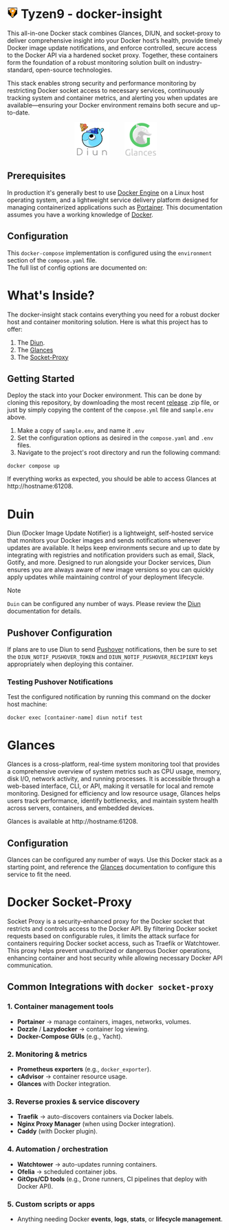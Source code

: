 # <img src="docs/images/t9Logo.png" height="25"> Tyzen9 - docker-insight
This all-in-one Docker stack combines Glances, DIUN, and socket-proxy to deliver comprehensive insight into your Docker host’s health, provide timely Docker image update notifications, and enforce controlled, secure access to the Docker API via a hardened socket proxy. Together, these containers form the foundation of a robust monitoring solution built on industry-standard, open-source technologies.

This stack enables strong security and performance monitoring by restricting Docker socket access to necessary services, continuously tracking system and container metrics, and alerting you when updates are available—ensuring your Docker environment remains both secure and up-to-date.

<p align="center">
<img src="docs/images/diun_logo.png" height="80">&nbsp;&nbsp;&nbsp;&nbsp;&nbsp;&nbsp;&nbsp;&nbsp;
<img src="docs/images/glances-logo.png" height="80">
</p> 

## Prerequisites
In production it's generally best to use [Docker Engine](https://docs.docker.com/get-docker/) on a Linux host operating system, and a lightweight service delivery platform designed for managing containerized applications such as [Portainer](https://www.portainer.io/). This documentation assumes you have a working knowledge of [Docker](https://www.docker.com/).

## Configuration
This `docker-compose` implementation is configured using the `environment` section of the `compose.yaml` file.  
The full list of config options are documented on:

# What's Inside?
The docker-insight stack contains everything you need for a robust docker host and container monitoring solution. Here is what this project has to offer:

1. The [Diun](https://crazymax.dev/diun).
1. The [Glances](https://glances.readthedocs.io/en/latest/docker.html)
1. The [Socket-Proxy](https://github.com/linuxserver/docker-socket-proxy)

## Getting Started
Deploy the stack into your Docker environment. This can be done by cloning this repository, by downloading the most recent [release](https://github.com/tyzen9/docker-insight/releases) .zip file, or just by simply copying the content of the `compose.yml` file and `sample.env` above. 

1. Make a copy of `sample.env`, and name it `.env`
1. Set the configuration options as desired in the `compose.yaml` and `.env` files.
1. Navigate to the project's root directory and run the following command:

```
docker compose up
```

If everything works as expected, you should be able to access Glances at http://hostname:61208.

# Duin 
Diun (Docker Image Update Notifier) is a lightweight, self-hosted service 
that monitors your Docker images and sends notifications whenever updates 
are available. It helps keep environments secure and up to date by 
integrating with registries and notification providers such as email, 
Slack, Gotify, and more. Designed to run alongside your Docker services, 
Diun ensures you are always aware of new image versions so you can quickly 
apply updates while maintaining control of your deployment lifecycle.

> [!Note]
> `Duin` can be configured any number of ways. Please review the [Diun](https://crazymax.dev/diun) documentation for details.


## Pushover Configuration
If plans are to use Diun to send [Pushover](https://pushover.net/) notifications, then be sure to set the `DIUN_NOTIF_PUSHOVER_TOKEN` and `DIUN_NOTIF_PUSHOVER_RECIPIENT` keys appropriately when deploying this container.

### Testing Pushover Notifications
Test the configured notification by running this command on the docker host machine:

```
docker exec [container-name] diun notif test
```

# Glances
Glances is a cross-platform, real-time system monitoring tool that provides 
a comprehensive overview of system metrics such as CPU usage, memory, disk 
I/O, network activity, and running processes. It is accessible through a 
web-based interface, CLI, or API, making it versatile for local and remote 
monitoring. Designed for efficiency and low resource usage, Glances helps 
users track performance, identify bottlenecks, and maintain system health 
across servers, containers, and embedded devices.  

Glances is available at http://hostname:61208.

## Configuration
Glances can be configured any number of ways.  Use this Docker stack as a starting point, and reference the [Glances](https://glances.readthedocs.io/en/latest/docker.html) documentation to configure this service to fit the need.

# Docker Socket-Proxy
Socket Proxy is a security-enhanced proxy for the Docker socket that 
restricts and controls access to the Docker API. By filtering Docker 
socket requests based on configurable rules, it limits the attack surface 
for containers requiring Docker socket access, such as Traefik or Watchtower. 
This proxy helps prevent unauthorized or dangerous Docker operations, 
enhancing container and host security while allowing necessary Docker API 
communication.

## Common Integrations with `docker socket-proxy`

### 1. Container management tools
- **Portainer** → manage containers, images, networks, volumes.
- **Dozzle** / **Lazydocker** → container log viewing.
- **Docker-Compose GUIs** (e.g., Yacht).

### 2. Monitoring & metrics
- **Prometheus exporters** (e.g., `docker_exporter`).
- **cAdvisor** → container resource usage.
- **Glances** with Docker integration.

### 3. Reverse proxies & service discovery
- **Traefik** → auto-discovers containers via Docker labels.
- **Nginx Proxy Manager** (when using Docker integration).
- **Caddy** (with Docker plugin).

### 4. Automation / orchestration
- **Watchtower** → auto-updates running containers.
- **Ofelia** → scheduled container jobs.
- **GitOps/CD tools** (e.g., Drone runners, CI pipelines that deploy with Docker API).

### 5. Custom scripts or apps
- Anything needing Docker **events**, **logs**, **stats**, or **lifecycle management**.
